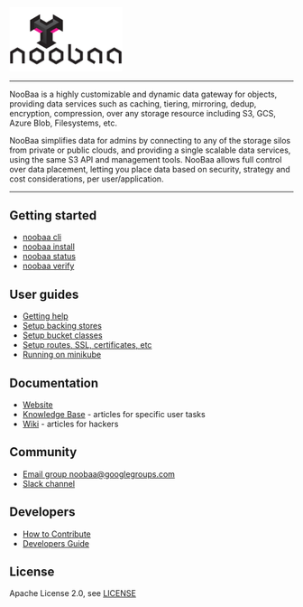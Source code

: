 <div id="top" />
<link rel="shortcut icon" type="image/x-icon" href="noobaa_icon.png">
<img src="noobaa_logo.png" width="200" />

----

NooBaa is a highly customizable and dynamic data gateway for objects, providing data services such as caching, tiering, mirroring, dedup, encryption, compression,  over any storage resource including S3, GCS, Azure Blob, Filesystems, etc.

NooBaa simplifies data for admins by connecting to any of the storage silos from private or public clouds, and providing a single scalable data services, using the same S3 API and management tools. NooBaa allows full control over data placement, letting you place data based on security, strategy and cost considerations, per user/application.

----

## Getting started

- [noobaa cli](noobaa-cli.md) 
- [noobaa install](noobaa-install.md)
- [noobaa status](noobaa-status.md)
- [noobaa verify](noobaa-verify.md)

## User guides

- [Getting help]()
- [Setup backing stores]()
- [Setup bucket classes]()
- [Setup routes, SSL, certificates, etc]()
- [Running on minikube]()

## Documentation

- [Website](https://www.noobaa.io)
- [Knowledge Base](https://noobaa.desk.com) - articles for specific user tasks
- [Wiki](https://github.com/noobaa/noobaa-core/wiki) - articles for hackers

## Community

- [Email group noobaa@googlegroups.com](https://groups.google.com/g/noobaa)
- [Slack channel](https://www.noobaa.io/community)

## Developers

- [How to Contribute](/CONTRIBUTING.md)  
- [Developers Guide](https://github.com/noobaa/noobaa-core/wiki/Developers-Guide) 

## License

Apache License 2.0, see [LICENSE](/LICENSE)
